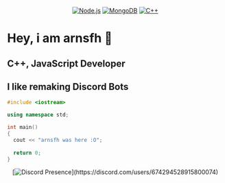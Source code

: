 <div align="center">
  
[![Node.js](https://img.shields.io/badge/-Node.js-informational?style=flat&logo=nodedotjs&logoColor=white&color=339933)](https://nodejs.org/)
[![MongoDB](https://img.shields.io/badge/-MongoDB-informational?style=flat&logo=mongodb&logoColor=white&color=green)](https://www.mongodb.com/docs/)
[![C++](https://img.shields.io/badge/-C++-blue?logo=cplusplus)](https://cplusplus.com)
  
</div>

# Hey, i am arnsfh 👋
## C++, JavaScript Developer
## I like remaking Discord Bots

```cpp
#include <iostream>

using namespace std;

int main()
{
  cout << "arnsfh was here :O";
  
  return 0;
}
```
<div align="center">
  
[![Discord Presence](https://lanyard.cnrad.dev/api/674294528915800074?theme=dark&bg=&animated=true&hideDiscrim=false&borderRadius=30px&idleMessage=Working%20on%20another%20ambitious%20project!)](https://discord.com/users/674294528915800074)

</div>
